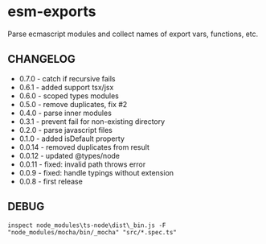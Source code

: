 # esm-exports
Parse ecmascript modules and collect names of export vars, functions, etc.

## CHANGELOG
* 0.7.0 - catch if recursive fails
* 0.6.1 - added support tsx/jsx
* 0.6.0 - scoped types modules
* 0.5.0 - remove duplicates, fix #2
* 0.4.0 - parse inner modules
* 0.3.1 - prevent fail for non-existing directory
* 0.2.0 - parse javascript files
* 0.1.0 - added isDefault property
* 0.0.14 - removed duplicates from result
* 0.0.12 - updated @types/node
* 0.0.11 - fixed: invalid path throws error
* 0.0.9 - fixed: handle typings without extension
* 0.0.8 - first release

DEBUG
---
`inspect node_modules\ts-node\dist\_bin.js -F "node_modules/mocha/bin/_mocha" "src/*.spec.ts"`